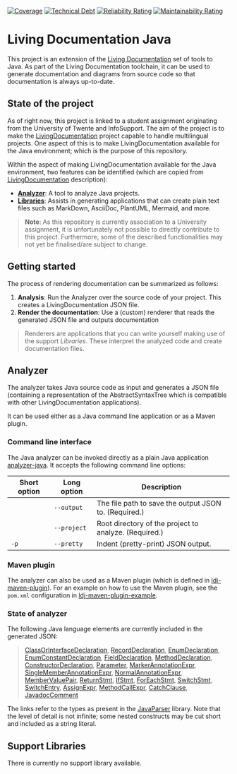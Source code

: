 [![Coverage](https://sonarcloud.io/api/project_badges/measure?project=Ali-chakaroun_ISEP-LivingDocumentation&metric=coverage)](https://sonarcloud.io/summary/new_code?id=Ali-chakaroun_ISEP-LivingDocumentation)
[![Technical Debt](https://sonarcloud.io/api/project_badges/measure?project=Ali-chakaroun_ISEP-LivingDocumentation&metric=sqale_index)](https://sonarcloud.io/summary/new_code?id=Ali-chakaroun_ISEP-LivingDocumentation)
[![Reliability Rating](https://sonarcloud.io/api/project_badges/measure?project=Ali-chakaroun_ISEP-LivingDocumentation&metric=reliability_rating)](https://sonarcloud.io/summary/new_code?id=Ali-chakaroun_ISEP-LivingDocumentation)
[![Maintainability Rating](https://sonarcloud.io/api/project_badges/measure?project=Ali-chakaroun_ISEP-LivingDocumentation&metric=sqale_rating)](https://sonarcloud.io/summary/new_code?id=Ali-chakaroun_ISEP-LivingDocumentation)
# Living Documentation Java

This project is an extension of the [Living Documentation][ldoc] set of tools to
Java. As part of the Living Documentation toolchain, it can be used to generate
documentation and diagrams from source code so that documentation is always
up-to-date.

## State of the project

As of right now, this project is linked to a student assignment originating from the University of
Twente and InfoSupport. The aim of the project is to make the [LivingDocumentation][ldoc] project
capable to handle multilingual projects. One aspect of this is to make LivingDocumentation
available for the Java environment; which is the purpose of this repository.

Within the aspect of making LivingDocumentation available for the Java environment, two features
can be identified (which are copied from [LivingDocumentation][ldoc] description):

* [**Analyzer**](#analyzer): A tool to analyze Java projects.
* [**Libraries**](#support-libraries): Assists in generating applications that can create plain text files such as MarkDown, AsciiDoc, PlantUML, Mermaid, and more.

> **Note**: As this repository is currently association to a University assignment, it is unfortunately not possible to directly contribute to this project. 
> Furthermore, some of the described functionalities may not yet be finalised/are subject to change.

## Getting started

The process of rendering documentation can be summarized as follows:
1. **Analysis**: Run the Analyzer over the source code of your project. This creates a LivingDocumentation JSON file.
2. **Render the documentation**: Use a (custom) renderer that reads the generated JSON file and outputs documentation

> Renderers are applications that you can write yourself making use of the support _Libraries_. These interpret the analyzed code and create documentation files.

## Analyzer

The analyzer takes Java source code as input and generates a JSON file (containing a representation 
of the AbstractSyntaxTree which is compatible with other LivingDocumentation applications).

It can be used either as a Java command line application or as a Maven plugin.

### Command line interface
The Java analyzer can be invoked directly as a plain Java application [analyzer-java](/analyzer-java). It accepts the following command
line options:


| Short option | Long option | Description |
| ------------ | ----------- | ----------- |
|  | `--output` | The file path to save the output JSON to. (Required.) |
|  | `--project` | Root directory of the project to analyze. (Required.) |
| `-p` | `--pretty` | Indent (pretty-print) JSON output.  |



### Maven plugin
The analyzer can also be used as a Maven plugin (which is defined in [ldj-maven-plugin](/ldj-maven-plugin)).
For an example on how to use the Maven plugin, see the `pom.xml` configuration in [ldj-maven-plugin-example](/ldj-maven-plugin-example).

### State of analyzer

The following Java language elements are currently included in the generated JSON:

> [ClassOrInterfaceDeclaration](https://javadoc.io/static/com.github.javaparser/javaparser-core/3.25.6/com/github/javaparser/ast/body/ClassOrInterfaceDeclaration.html), [RecordDeclaration](https://javadoc.io/static/com.github.javaparser/javaparser-core/3.25.6/com/github/javaparser/ast/body/RecordDeclaration.html), [EnumDeclaration](https://javadoc.io/static/com.github.javaparser/javaparser-core/3.25.6/com/github/javaparser/ast/body/EnumDeclaration.html), [EnumConstantDeclaration](https://javadoc.io/static/com.github.javaparser/javaparser-core/3.25.6/com/github/javaparser/ast/body/EnumConstantDeclaration.html), [FieldDeclaration](https://javadoc.io/static/com.github.javaparser/javaparser-core/3.25.6/com/github/javaparser/ast/body/FieldDeclaration.html), [MethodDeclaration](https://javadoc.io/static/com.github.javaparser/javaparser-core/3.25.6/com/github/javaparser/ast/body/MethodDeclaration.html), [ConstructorDeclaration](https://javadoc.io/static/com.github.javaparser/javaparser-core/3.25.6/com/github/javaparser/ast/body/ConstructorDeclaration.html), [Parameter](https://javadoc.io/static/com.github.javaparser/javaparser-core/3.25.6/com/github/javaparser/ast/body/Parameter.html), [MarkerAnnotationExpr](https://javadoc.io/static/com.github.javaparser/javaparser-core/3.25.6/com/github/javaparser/ast/expr/MarkerAnnotationExpr.html), [SingleMemberAnnotationExpr](https://javadoc.io/static/com.github.javaparser/javaparser-core/3.25.6/com/github/javaparser/ast/expr/SingleMemberAnnotationExpr.html), [NormalAnnotationExpr](https://javadoc.io/static/com.github.javaparser/javaparser-core/3.25.6/com/github/javaparser/ast/expr/NormalAnnotationExpr.html), [MemberValuePair](https://javadoc.io/static/com.github.javaparser/javaparser-core/3.25.6/com/github/javaparser/ast/expr/MemberValuePair.html), [ReturnStmt](https://javadoc.io/static/com.github.javaparser/javaparser-core/3.25.6/com/github/javaparser/ast/stmt/ReturnStmt.html), [IfStmt](https://javadoc.io/static/com.github.javaparser/javaparser-core/3.25.6/com/github/javaparser/ast/stmt/IfStmt.html), [ForEachStmt](https://javadoc.io/static/com.github.javaparser/javaparser-core/3.25.6/com/github/javaparser/ast/stmt/ForEachStmt.html), [SwitchStmt](https://javadoc.io/static/com.github.javaparser/javaparser-core/3.25.6/com/github/javaparser/ast/stmt/SwitchStmt.html), [SwitchEntry](https://javadoc.io/static/com.github.javaparser/javaparser-core/3.25.6/com/github/javaparser/ast/stmt/SwitchEntry.html), [AssignExpr](https://javadoc.io/static/com.github.javaparser/javaparser-core/3.25.6/com/github/javaparser/ast/expr/AssignExpr.html), [MethodCallExpr](https://javadoc.io/static/com.github.javaparser/javaparser-core/3.25.6/com/github/javaparser/ast/expr/MethodCallExpr.html), [CatchClause](https://javadoc.io/static/com.github.javaparser/javaparser-core/3.25.6/com/github/javaparser/ast/stmt/CatchClause.html), [JavadocComment](https://javadoc.io/static/com.github.javaparser/javaparser-core/3.25.6/com/github/javaparser/ast/comments/JavadocComment.html)

The links refer to the types as present in the [JavaParser](https://javadoc.io/static/com.github.javaparser/javaparser-core/3.25.6/) library. 
Note that the level of detail is not infinite; some nested constructs may be cut short and included as a string literal.

## Support Libraries

There is currently no support library available. 

[ldoc]: https://github.com/eNeRGy164/LivingDocumentation